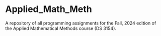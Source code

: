 # Applied_Math_Meth
A repository of all programming assignments for the Fall, 2024 edition of the Applied Mathematical Methods course (DS 3154).
